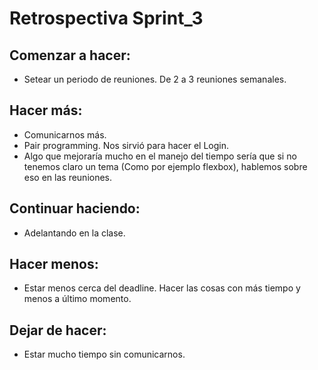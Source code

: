 Retrospectiva Sprint_3
===============================
Comenzar a hacer:
-----------
* Setear un periodo de reuniones. De 2 a 3 reuniones semanales.

Hacer más:
-----------
* Comunicarnos más. 
* Pair programming. Nos sirvió para hacer el Login.
* Algo que mejoraría mucho en el manejo del tiempo sería que si no tenemos claro un tema (Como por ejemplo flexbox), hablemos sobre eso en las reuniones.

Continuar haciendo:
-----------
* Adelantando en la clase.

Hacer menos:
-----------
* Estar menos cerca del deadline. Hacer las cosas con más tiempo y menos a último momento.

Dejar de hacer:
-----------
* Estar mucho tiempo sin comunicarnos.














